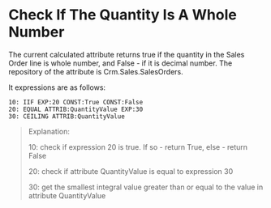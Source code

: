 # Check If The Quantity Is A Whole Number

The current calculated attribute returns true if the  quantity in the Sales Order line is whole number, and False - if it is  decimal number. The repository of the attribute is  Crm.Sales.SalesOrders.

It expressions are as follows:

```
10: IIF EXP:20 CONST:True CONST:False
20: EQUAL ATTRIB:QuantityValue EXP:30 
30: CEILING ATTRIB:QuantityValue
```



> Explanation:
> 
> 10: check if expression 20 is true. If so - return True, else - return False
>
> 20: check if attribute QuantityValue is equal to expression 30
>
> 30: get the smallest integral value greater than or equal to the value in attribute QuantityValue

